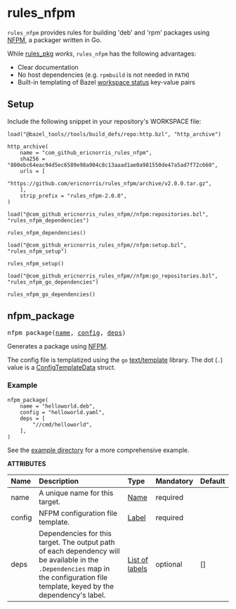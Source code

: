 <!-- DO NOT EDIT THIS FILE, see docs/BUILD.bazel -->

# rules_nfpm

`rules_nfpm` provides rules for building 'deb' and 'rpm' packages using [NFPM](https://github.com/goreleaser/nfpm/), a packager written in Go.

While [rules_pkg](https://github.com/bazelbuild/rules_pkg/) _works_, `rules_nfpm` has the following advantages:

- Clear documentation
- No host dependencies (e.g. `rpmbuild` is not needed in `PATH`)
- Built-in templating of Bazel [workspace status](https://docs.bazel.build/versions/master/user-manual.html#workspace_status) key-value pairs

## Setup

Include the following snippet in your repository's WORKSPACE file:

```starlark
load("@bazel_tools//tools/build_defs/repo:http.bzl", "http_archive")

http_archive(
    name = "com_github_ericnorris_rules_nfpm",
    sha256 = "800ebc64eac94d5ec6589e98a904c8c13aaad1ae0a981550de47a5ad7f72c660",
    urls = [
        "https://github.com/ericnorris/rules_nfpm/archive/v2.0.0.tar.gz",
    ],
    strip_prefix = "rules_nfpm-2.0.0",
)

load("@com_github_ericnorris_rules_nfpm//nfpm:repositories.bzl", "rules_nfpm_dependencies")

rules_nfpm_dependencies()

load("@com_github_ericnorris_rules_nfpm//nfpm:setup.bzl", "rules_nfpm_setup")

rules_nfpm_setup()

load("@com_github_ericnorris_rules_nfpm//nfpm:go_repositories.bzl", "rules_nfpm_go_dependencies")

rules_nfpm_go_dependencies()
```

<!-- Generated with Stardoc: http://skydoc.bazel.build -->

<a id="#nfpm_package"></a>

## nfpm_package

<pre>
nfpm_package(<a href="#nfpm_package-name">name</a>, <a href="#nfpm_package-config">config</a>, <a href="#nfpm_package-deps">deps</a>)
</pre>


Generates a package using [NFPM](https://github.com/goreleaser/nfpm/).

The config file is templatized using the `go` [text/template](https://golang.org/pkg/text/template/) library. The dot (`.`) value is a [ConfigTemplateData](https://pkg.go.dev/github.com/ericnorris/rules_nfpm/go/internal/cmd/nfpmwrapper?tab=doc#ConfigTemplateData) struct.

### Example

```starlark
nfpm_package(
    name = "helloworld.deb",
    config = "helloworld.yaml",
    deps = [
        "//cmd/helloworld",
    ],
)
```

See the [example directory](/example/README.md) for a more comprehensive example.


**ATTRIBUTES**


| Name  | Description | Type | Mandatory | Default |
| :------------- | :------------- | :------------- | :------------- | :------------- |
| <a id="nfpm_package-name"></a>name |  A unique name for this target.   | <a href="https://bazel.build/docs/build-ref.html#name">Name</a> | required |  |
| <a id="nfpm_package-config"></a>config |  NFPM configuration file template.   | <a href="https://bazel.build/docs/build-ref.html#labels">Label</a> | required |  |
| <a id="nfpm_package-deps"></a>deps |  Dependencies for this target. The output path of each dependency will be available in the <code>.Dependencies</code> map in the configuration file template, keyed by the dependency's label.   | <a href="https://bazel.build/docs/build-ref.html#labels">List of labels</a> | optional | [] |


